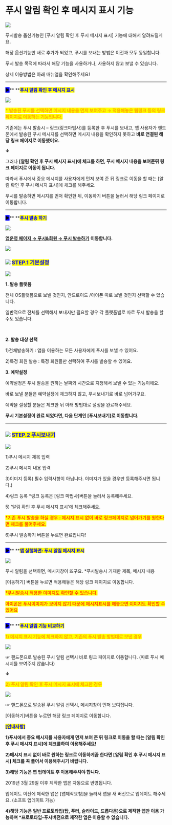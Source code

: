 # 푸시 알림 확인 후 메시지 표시 기능

![](https://wp.swing2app.co.kr/wp-content/uploads/2019/04/%ED%91%B8%EC%8B%9C%EC%95%8C%EB%A6%BC%ED%99%95%EC%9D%B8%EB%A9%94%EC%8B%9C%EC%A7%80%ED%91%9C%EC%8B%9C.png)

푸시발송 옵션기능인 \[푸시 알림 확인 후 푸시 메시지 표시] 기능에 대해서 알려드릴게요.

해당 옵션기능만 새로 추가가 되었고, 푸시를 보내는 방법은 이전과 모두 동일합니다.

푸시 발송 목적에 따라서 해당 기능을 사용하거나, 사용하지 않고 보낼 수 있습니다.

상세 이용방법은 아래 매뉴얼을 확인해주세요!

***

<mark style="background-color:blue;">**▶**</mark>**  **<mark style="color:blue;">**푸시 알림 확인 후 메시지 표시**</mark>

![](https://wp.swing2app.co.kr/wp-content/uploads/2019/04/%ED%91%B8%EC%8B%9C%EC%95%8C%EB%A6%BC%EB%A9%94%EC%8B%9C%EC%A7%80-1.png)

<mark style="color:orange;">**\* 발송된 푸시를 선택하면 메시지 내용을 먼저 보여주고 → 적용해놓은 웹링크 등의 링크 페이지로 이동하는 기능입니다.**</mark>

기존에는 푸시 발송시 – 링크(링크마법사)를 등록한 후 푸시를 보내고, 앱 사용자가 핸드폰에서 발송된 푸시 메시지를 선택하면 메시지 내용을 확인하지 못하고 **바로 연결된 해당 링크 페이지로 이동했어요.**

**↓**

그러나 **\[알림 확인 후 푸시 메시지 표시]에 체크를 하면, 푸시 메시지 내용을 보여준뒤 링크 페이지로 이동이 됩니다.**

따라서 푸시에서 중요 메시지를 사용자에게 먼저 보여 준 뒤 링크로 이동을 할 때는 \[알림 확인 후 푸시 메시지 표시]에 체크를 해주세요.

푸시를 발송하면 메시지를 먼저 확인한 뒤, 이동하기 버튼을 눌러서 해당 링크 페이지로 이동합니다.

***

<mark style="background-color:blue;">**▶**</mark>**  **<mark style="color:blue;">**푸시 발송 하기**</mark>&#x20;

![](https://wp.swing2app.co.kr/wp-content/uploads/2019/11/%ED%91%B8%EC%8B%9C%EB%B0%9C%EC%86%A11.png)

[**앱운영 페이지 → 푸시&회원 → 푸시 발송하기**](http://www.swing2app.co.kr/view/push) **이동합니다.**

![](https://wp.swing2app.co.kr/wp-content/uploads/2018/09/%EC%BA%A1%EC%B2%98-3.png)

### <mark style="color:blue;"></mark>![](https://wp.swing2app.co.kr/wp-content/uploads/2020/04/%EB%8B%A8%EB%9D%BD1-1.png) <mark style="color:blue;">**STEP.1  기본설정**</mark>

![](https://wp.swing2app.co.kr/wp-content/uploads/2019/04/%ED%91%B8%EC%8B%9C1\_19.09.png)

**1. 발송 플랫폼**

전체 OS플랫폼으로 보낼 것인지, 안드로이드 /아이폰 따로 보낼 것인지 선택할 수 있습니다.

일반적으로 전체를 선택해서 보내지만 필요할 경우 각 플랫폼별로 따로 푸시 발송을 할 수도 있습니다.

​

**2. 발송 대상 선택**

1\)전체발송하기 : 앱을 이용하는 모든 사용자에게 푸시를 보낼 수 있어요.

2\)특정 회원 발송 : 특정 회원들만 선택하여 푸시를 발송할 수 있어요.



**3. 예약설정**

예약설정은 푸시 발송을 원하는 날짜와 시간으로 지정해서 보낼 수 있는 기능이에요.

바로 보낼 분들은 예약설정에 체크하지 않고, 푸시보내기로 바로 넘어가구요.

예약을 설정할 분들은 체크한 뒤 아래 방법대로 설정을 완료해주세요.

**푸시 기본설정이 완료 되었다면, 다음 단계인 \[푸시보내기]로 이동합니다.**

***

### <mark style="color:blue;"></mark>![](https://wp.swing2app.co.kr/wp-content/uploads/2020/04/%EB%8B%A8%EB%9D%BD1-1.png) <mark style="color:blue;">**STEP.2 푸시보내기**</mark>&#x20;

![](https://wp.swing2app.co.kr/wp-content/uploads/2019/04/%ED%91%B8%EC%8B%9C%EC%95%8C%EB%A6%BC%EB%A9%94%EC%8B%9C%EC%A7%804-2.png)

1\)푸시 메시지 제목 입력

2\)푸시 메시지 내용 입력

3\)이미지 등록( 필수 입력사항이 아닙니다. 이미지가 있을 경우만 등록해주시면 됩니다.)

4\)링크 등록 \*링크 등록은 \[링크 마법사]버튼을 눌러서 등록해주세요.

5\) ‘알림 확인 후 푸시 메시지 표시’에 체크해주세요.

<mark style="color:red;">\*기존 푸시 발송을 하실 경우 : 메시지 표시 없이 바로 링크페이지로 넘어가기를 원한다면 체크를 풀어주세요.</mark>

6\)푸시 발송하기 버튼을 누르면 완료입니다!

***

<mark style="background-color:blue;">**▶**</mark>**  **<mark style="color:blue;">**앱 실행화면: 푸시 알림 메시지 표시**</mark>

![](https://wp.swing2app.co.kr/wp-content/uploads/2019/04/%ED%91%B8%EC%8B%9C%EC%95%8C%EB%A6%BC%EB%A9%94%EC%8B%9C%EC%A7%804-1-1.png)

푸시 알림을 선택하면, 메시지창이 뜨구요. \*푸시발송시 기재한 제목, 메시지 내용

\[이동하기] 버튼을 누르면 적용해놓은 해당 링크 페이지로 이동합니다.

<mark style="color:red;">\*푸시발송시 적용한 이미지도 확인할 수 있습니다.</mark>

<mark style="color:red;">아이폰은 푸시이미지가 보이지 않기 때문에 메시지표시를 해놓으면 이미지도 확인할 수 있어요</mark>

***

<mark style="background-color:blue;">**▶**</mark>**  **<mark style="color:blue;">**푸시 알림 기능 비교하기**</mark>

<mark style="color:orange;">**1) 메시지 표시 기능에 체크하지 않고, 기존의 푸시 발송 방법대로 보낸 경우**</mark>

![](https://wp.swing2app.co.kr/wp-content/uploads/2019/04/%EB%85%B9%ED%99%94\_2019\_04\_01\_15\_49\_17\_572.gif)

☞ 핸드폰으로 발송된 푸시 알림 선택시 바로 링크 페이지로 이동합니다. (따로 푸시 메시지를 보여주지 않습니다)

**↓**

<mark style="color:orange;">**2) 푸시 알림 확인 후 푸시 메시지 표시에 체크한 경우**</mark>

![](https://wp.swing2app.co.kr/wp-content/uploads/2019/04/%EB%85%B9%ED%99%94\_2019\_04\_02\_13\_10\_49\_79.gif)

☞ 핸드폰으로 발송된 푸시 알림 선택시, 메시지창이 먼저 보여집니다.

\[이동하기]버튼을 누르면 해당 링크 페이지로 이동합니다.



<mark style="color:blue;">**\[안내사항]**</mark>

**1)푸시에서 중요 메시지를 사용자에게 먼저 보여 준 뒤 링크로 이동을 할 때는 \[알림 확인 후 푸시 메시지 표시]에 체크를하여 이용해주세요!**

**2)메시지 표시 없이 바로 원하는 링크로 이동하게끔 한다면 \[알림 확인 후 푸시 메시지 표시] 체크를 꼭 풀어서 이용해주시기 바랍니다.**

**3)해당 기능은 앱 업데이트 후 이용해주셔야 합니다.**

2019년 3월 29일 이후 제작한 앱은 자동으로 반영됩니다.

업데이트 이전에 제작한 앱은 \[앱제작요청]을 눌러서 앱을 새 버전으로 업데이트 해주세요. (소프트 업데이트 가능)

**4)해당 기능은 일반 프로토타입(탑, 푸터, 슬라이드, 드롭다운)으로 제작한 앱만 이용 가능하며 **<mark style="color:red;">**\*프로토타입-푸시버전으로 제작한 앱은 이용할 수 없습니다.**</mark>
